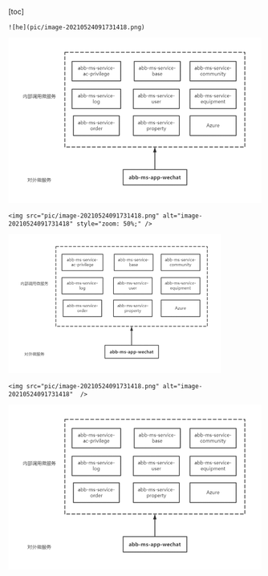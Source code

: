 [toc]

```
![he](pic/image-20210524091731418.png)
```
![he](pic/image-20210524091731418.png)
```
<img src="pic/image-20210524091731418.png" alt="image-20210524091731418" style="zoom: 50%;" />
```
<img src="pic/image-20210524091731418.png" alt="image-20210524091731418" style="zoom: 50%;" />

```
<img src="pic/image-20210524091731418.png" alt="image-20210524091731418"  />
```
<img src="pic/image-20210524091731418.png" />